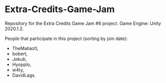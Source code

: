 # Extra-Credits-Game-Jam
Repository for the Extra Credits Game Jam #6 project.
Game Engine: Unity 2020.1.2.

People that participate in this project (sorting by join date):
- TheMatiaz0,
- bobert,
- $Jakub$,
- Hyopplo,
- w4ty,
- DavidLags.
